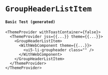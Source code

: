 # `GroupHeaderListItem`

#### `Basic Test (generated)`

```
<ThemeProvider withToastContainer={false}>
  <ThemeProvider jss={{...}} theme={{...}}>
    <GroupHeaderListItem>
      <WithWebComponent theme={{...}}>
        <ui5-li-groupheader class="" />
      </WithWebComponent>
    </GroupHeaderListItem>
  </ThemeProvider>
</ThemeProvider>
```

